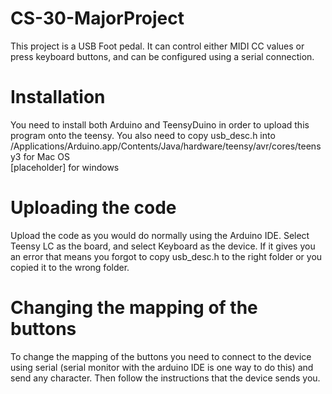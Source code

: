 # CS-30-MajorProject
This project is a USB Foot pedal. It can control either MIDI CC values or press keyboard buttons, and can be configured using a serial connection.
# Installation
You need to install both Arduino and TeensyDuino in order to upload this program onto the teensy. You also need to copy usb_desc.h into\
/Applications/Arduino.app/Contents/Java/hardware/teensy/avr/cores/teensy3 for Mac OS\
[placeholder] for windows
# Uploading the code
Upload the code as you would do normally using the Arduino IDE. Select Teensy LC as the board, and select Keyboard as the device. If it gives you an error that means you forgot to copy usb_desc.h to the right folder or you copied it to the wrong folder. 
# Changing the mapping of the buttons
To change the mapping of the buttons you need to connect to the device using serial (serial monitor with the arduino IDE is one way to do this) and send any character. Then follow the instructions that the device sends you.
